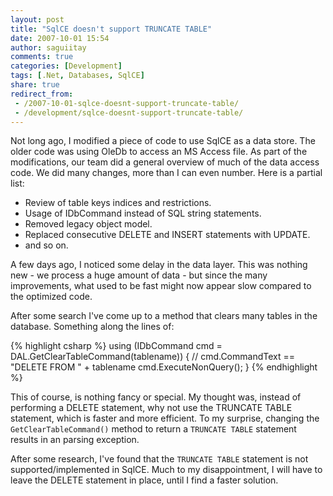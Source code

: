 ```yaml
---
layout: post
title: "SqlCE doesn't support TRUNCATE TABLE"
date: 2007-10-01 15:54
author: saguiitay
comments: true
categories: [Development]
tags: [.Net, Databases, SqlCE]
share: true
redirect_from:
 - /2007-10-01-sqlce-doesnt-support-truncate-table/
 - /development/sqlce-doesnt-support-truncate-table/
---
```

Not long ago, I modified a piece of code to use SqlCE as a data store. The older code was using OleDb 
to access an MS Access file. As part of the modifications, our team did a general overview of much of 
the data access code. We did many changes, more than I can even number. Here is a partial list: 

* Review of table keys indices and restrictions.
* Usage of IDbCommand instead of SQL string statements.
* Removed legacy object model.
* Replaced consecutive DELETE and INSERT statements with UPDATE.
* and so on.

A few days ago, I noticed some delay in the data layer. This was nothing new - we process a huge amount 
of data - but since the many improvements, what used to be fast might now appear slow compared to the 
optimized code. 

After some search I've come up to a method that clears many tables in the database. Something along the lines of:

{% highlight csharp %}
using (IDbCommand cmd = DAL.GetClearTableCommand(tablename))
{
    // cmd.CommandText == "DELETE FROM " + tablename
    cmd.ExecuteNonQuery();
}
{% endhighlight %}

This of course, is nothing fancy or special. My thought was, instead of performing a DELETE statement, 
why not use the TRUNCATE TABLE statement, which is faster and more efficient. To my surprise, changing 
the `GetClearTableCommand()` method to return a `TRUNCATE TABLE` statement results in an parsing exception. 

After some research, I've found that the `TRUNCATE TABLE` statement is not supported/implemented in SqlCE.
Much to my disappointment, I will have to leave the DELETE statement in place, until I find a faster solution.
